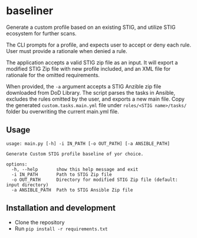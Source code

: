 # baseliner

Generate a custom profile based on an existing STIG, and utilize STIG ecosystem for further scans.

The CLI prompts for a profile, and expects user to accept or deny each rule. User must provide a rationale when denied a rule.

The application accepts a valid STIG zip file as an input. It will export a modified STIG Zip file with new profile included, and an XML file for rationale for the omitted requirements.

When provided, the `-a` argument accepts a STIG Anzible zip file downloaded from DoD Library. The script parses the tasks in Ansible, excludes the rules omitted by the user, and exports a new main file. Copy the generated `custom.tasks.main.yml` file under `roles/<STIG name>/tasks/` folder bu overwriting the current main.yml file.

## Usage

```shell
usage: main.py [-h] -i IN_PATH [-o OUT_PATH] [-a ANSIBLE_PATH]

Generate Custom STIG profile baseline of yor choice.

options:
  -h, --help       show this help message and exit
  -i IN_PATH       Path to STIG Zip file
  -o OUT_PATH      Directory for modified STIG Zip file (default: input directory)
  -a ANSIBLE_PATH  Path to STIG Ansible Zip file
```

## Installation and development

- Clone the repository
- Run `pip install -r requirements.txt`
